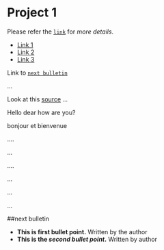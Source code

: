 # Project 1

Please refer the [`link`](https://www.google.co.in) for _more details_.

* [Link 1][lk1]
* [Link 2][lk2]
* [Link 3][lk3]

Link to [`next bulletin`](#next-bulletin)

[lk1]: https://github.com/vkrishna11/ultimateInt
[lk2]: https://github.com/vkrishna11/ultimateInt
[lk3]: https://github.com/vkrishna11/ultimateInt
...


Look at this [source](./src/fr/ezydata/Main.java)
...

Hello dear how are you?

bonjour et bienvenue


....

...




....


...


...



...

##next bulletin

- **This is first bullet point.** Written by the author
- **This is the _second bullet point_.** Written by author 